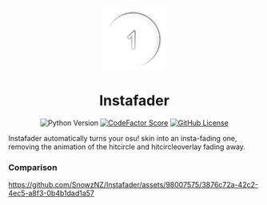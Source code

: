<p align="center">
<img src="./img/logo.png" alt="osu! hitcircle fading away" width="130" />
<h1 align="center">
  Instafader
</h1>
<p align="center">
<img alt="Python Version" src="https://img.shields.io/badge/python-3.11-blue">
<a href="https://www.codefactor.io/repository/github/snowznz/instafader"><img alt="CodeFactor Score" src="https://www.codefactor.io/repository/github/snowznz/instafader/badge"></a>
<a href="LICENSE"><img alt="GitHub License" src="https://img.shields.io/github/license/SnowzNZ/Instafader"></a>

Instafader automatically turns your osu! skin into an insta-fading one, removing the animation of the hitcircle and hitcircleoverlay fading away.

### Comparison

https://github.com/SnowzNZ/Instafader/assets/98007575/3876c72a-42c2-4ec5-a8f3-0b4b1dad1a57
